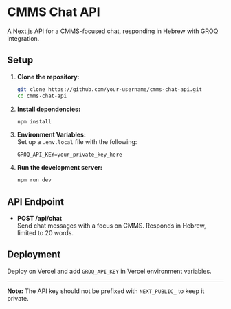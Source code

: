 # CMMS Chat API

A Next.js API for a CMMS-focused chat, responding in Hebrew with GROQ integration.

## Setup

1. **Clone the repository:**
   ```bash
   git clone https://github.com/your-username/cmms-chat-api.git
   cd cmms-chat-api
   ```

2. **Install dependencies:**
   ```bash
   npm install
   ```

3. **Environment Variables:**  
   Set up a `.env.local` file with the following:
   ```plaintext
   GROQ_API_KEY=your_private_key_here
   ```

4. **Run the development server:**
   ```bash
   npm run dev
   ```

## API Endpoint

- **POST /api/chat**  
  Send chat messages with a focus on CMMS. Responds in Hebrew, limited to 20 words.

## Deployment

Deploy on Vercel and add `GROQ_API_KEY` in Vercel environment variables.

---

**Note:** The API key should not be prefixed with `NEXT_PUBLIC_` to keep it private.
